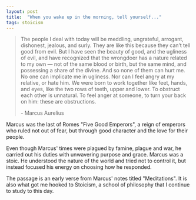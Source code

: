 ```yaml
---
layout: post
title:  "When you wake up in the morning, tell yourself..."
tags: stoicism
---
```

> The people I deal with today will be meddling, ungrateful, arrogant, dishonest, jealous, and surly. They are like this because they can’t tell good from evil. But I have seen the beauty of good, and the ugliness of evil, and have recognized that the wrongdoer has a nature related to my own — not of the same blood or birth, but the same mind, and possessing a share of the divine. And so none of them can hurt me. No one can implicate me in ugliness. Nor can I feel angry at my relative, or hate him. We were born to work together like feet, hands, and eyes, like the two rows of teeth, upper and lower. To obstruct each other is unnatural. To feel anger at someone, to turn your back on him: these are obstructions.
> 
> \- Marcus Aurelius

Marcus was the last of Romes "Five Good Emperors",
a reign of emperors who ruled not out of fear, 
but through good character and the love for their people.

Even though Marcus' times were plagued by famine, plague and war,
he carried out his duties with unwavering purpose and grace.
Marcus was a stoic. 
He understood the nature of the world and tried not to control it,
but instead focused his energy on choosing how he responded.

The passage is an early verse from Marcus' notes titled "Meditations".
It is also what got me hooked to Stoicism,
a school of philosophy that I continue to study to this day.